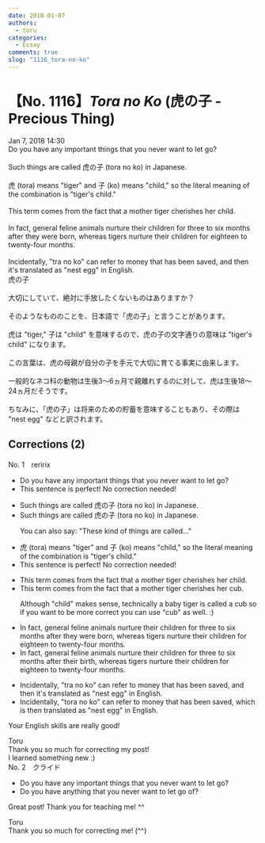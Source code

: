 ```yaml
---
date: 2018-01-07
authors:
  - toru
categories:
  - Essay
comments: true
slug: "1116_tora-no-ko"
---
```


# 【No. 1116】<strong><em>Tora no Ko</strong></em> (虎の子 - Precious Thing)
<div class="date">Jan 7, 2018 14:30</div>
<div id="post"><div id="body_show_ori">
Do you have any important things that you never want to let go?<br/><br/>Such things are called 虎の子 (tora no ko) in Japanese.<br/><br/>虎 (tora) means "tiger" and 子 (ko) means "child," so the literal meaning of the combination is "tiger's child."<br/><br/>This term comes from the fact that a mother tiger cherishes her child.<br/><br/>In fact, general feline animals nurture their children for three to six months after they were born, whereas tigers nurture their children for eighteen to twenty-four months.<br/><br/>Incidentally, "tra no ko" can refer to money that has been saved, and then it's translated as "nest egg" in English.
</div></div>

<!-- more -->

<div id="post_ja"><div id="body_show_mo">
虎の子<br/><br/>大切にしていて、絶対に手放したくないものはありますか？<br/><br/>そのようなもののことを、日本語で「虎の子」と言うことがあります。<br/><br/>虎は "tiger," 子は "child" を意味するので、虎の子の文字通りの意味は "tiger's child" になります。<br/><br/>この言葉は、虎の母親が自分の子を手元で大切に育てる事実に由来します。<br/><br/>一般的なネコ科の動物は生後3～6ヵ月で親離れするのに対して、虎は生後18～24ヵ月だそうです。<br/><br/>ちなみに、「虎の子」は将来のための貯蓄を意味することもあり、その際は "nest egg" などと訳されます。
</div></div>

## Corrections (2)
<div id="block"><div class="first_name"> No. 1　<span class="just_name">reririx</span></div><div id="block2">
<ul class="correction_field">
<li class="incorrect">Do you have any important things that you never want to let go?</li>
<li class="corrected perfect">This sentence is perfect! No correction needed!</li>
</ul>
<ul class="correction_field">
<li class="incorrect">Such things are called 虎の子 (tora no ko) in Japanese.</li>
<li class="corrected correct">
Such things are called 虎の子 (tora no ko) in Japanese.
<p class="correction_comment">You can also say: "These kind of things are called..."</p>
</li>
</ul>
<ul class="correction_field">
<li class="incorrect">虎 (tora) means "tiger" and 子 (ko) means "child," so the literal meaning of the combination is "tiger's child."</li>
<li class="corrected perfect">This sentence is perfect! No correction needed!</li>
</ul>
<ul class="correction_field">
<li class="incorrect">This term comes from the fact that a mother tiger cherishes her child.</li>
<li class="corrected correct">
This term comes from the fact that a mother tiger cherishes her cub.
<p class="correction_comment">Although "child" makes sense, technically a baby tiger is called a cub so if you want to be more correct you can use "cub" as well. :)</p>
</li>
</ul>
<ul class="correction_field">
<li class="incorrect">In fact, general feline animals nurture their children for three to six months after they were born, whereas tigers nurture their children for eighteen to twenty-four months.</li>
<li class="corrected correct">
In fact, general feline animals nurture their children for three to six months after their birth, whereas tigers nurture their children for eighteen to twenty-four months.
</li>
</ul>
<ul class="correction_field">
<li class="incorrect">Incidentally, "tra no ko" can refer to money that has been saved, and then it's translated as "nest egg" in English.</li>
<li class="corrected correct">
Incidentally, "tora no ko" can refer to money that has been saved, which is then translated as "nest egg" in English.
</li>
</ul>
<p class="comment_small">
 Your English skills are really good!
</p>

</div><div class="name"><span class="just_name">Toru</span><br>
Thank you so much for correcting my post!<br/>I learned something new :)
</div>
</div>
<div id="block"><div class="first_name"> No. 2　<span class="just_name">クライド</span></div><div id="block2">
<ul class="correction_field">
<li class="incorrect">Do you have any important things that you never want to let go?</li>
<li class="corrected correct">
Do you have <span class="f_blue">anything</span> that you never want to let go <span class="f_blue">of</span>?
</li>
</ul>
<p class="comment_small">
 Great post! Thank you for teaching me! ^^
</p>

</div><div class="name"><span class="just_name">Toru</span><br>
Thank you so much for correcting me! (^^)
</div>
</div>
